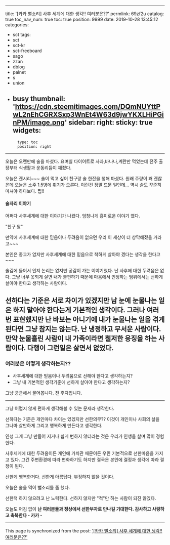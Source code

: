 
---
title: '[카카 뻘소리] 사후 세계에 대한 생각!! 여러분은??'
permlink: 69zf2u
catalog: true
toc_nav_num: true
toc: true
position: 9999
date: 2019-10-28 13:45:12
categories:
- sct
tags:
- sct
- sct-kr
- sct-freeboard
- sago
- zzan
- dblog
- palnet
- s
- union
- busy
thumbnail: 'https://cdn.steemitimages.com/DQmNUYttPwL2nEhCGRXSxp3WnEt4W63d9jwYKXLHiPGinPM/image.png'
sidebar:
    right:
        sticky: true
widgets:
    -
        type: toc
        position: right
---


오늘은 오랜만에 술을 마셨다. 
요며칠 다이어트로 사과,바나나,계란만  먹었는데
전주 출장부터  식생활과 운동리듬이 깨졌다. 


오늘은 괜시리~~~ 술이 먹고 싶어 친구랑 술 한잔을 청해 마셨다. 
원래 주량이 꽤 괜찮은데 오늘은 소주 1.5병에 취기가 오른다. 
이런건 정말 드문  일인데...  역시 술도 꾸준히 마셔야 하다보다. 쩝!!

#### 술자리 이야기
어쩌다 사후세계에 대한 이야기가 나왔다.
엄청나게 흥미로운 이야기 였다. 

"친구 왈"

만약에 사후세계에 대한 믿음이나 두려움이 없으면
우리 이 세상이 더 상막해졌을 거라고~~~

본인은 종교가 없지만 사후세계에 대한 믿음으로 
착하게 살아야 겠다는 생각을 한다고~~~

술김에 들어서 인지 논리는 없지만 공감이 가는 이야기였다.
난 사후에 대한 두려움은 없다. 
그냥 너무 못되게 살면 내가 불편하기 때문에 마음에서 인정하는 
범위에서는 선하게 살아야 한다고 생각하는  사람이다.

선하다는 기준은 서로 차이가 있겠지만 남 눈에 눈물나는 일은
하지 말아야 한다는게 기본적인  생각이다.
그러나 여러번 표현했지만 난 바보는 아니기에 내가 눈물나는 일을
겪게 된다면 그냥 참지는 않는다. 난 냉정하고 무서운 사람이다. 
만약 눈물흘린 사람이  내 가족이라면 철저한 응징을
하는 사람이다.  다행이 그런일은 살면서 없었다. 
---
### 여러분은 어떻게 생각하는지??
- 사후세계에 대한 믿음이나 두려움으로 선해야 한다고  생각하는지?
- 그냥 내 기본적인 생각기준에 선하게 살아야 한다고 생각하는지?

그냥 궁금해서 물어봅니다.  전 후자입니다.

---

그냥 어렵지 않게 편하게 생각해볼 수 있는 문제라 생각한다.

선하다는 기준은 개인마다 차이는  있겠지만
선한의무?? 이것이 개인이나 사회의 삶을 그나마
살만하게  그리고 행복하게 만든다고 생각한다.

인성 그게 그냥 만들어 지거나 쉽게 변하지 않더라는 
것은 우리가 인생을 살며 많이 경험한다. 

사후세게에 대한 두려움이든 개인에 가치관 때문이든
우린 기본적으로 선한마음을 가지고 있다. 
그건 주변환경에 따라 변화하기도 하지만 결국은 본인에
결정과 생각에 따라 결정이 된다. 

선한게 행복한거다. 선한게 아름답다. 
부정하지 않을 것이다.

오늘은 술을 먹어 뻘소리를 좀 했다.

선한척 하지 않으려고 난 노력한다. 
선하지 않지만 "척"만 하는 사람이 되진 않겠다. 


오늘도 어김 없이
**난 여러분들과 정상에서 선한부자로 만나길 기대한다.
감사하고 사랑하고 축복한다 -  카카 -**

- - -

This page is synchronized from the post: ['[카카 뻘소리] 사후 세계에 대한 생각!! 여러분은??'](https://steemit.com/@kibumh/69zf2u)
